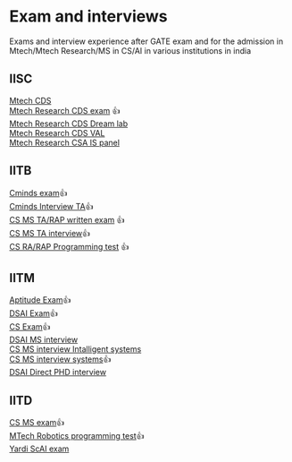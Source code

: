 Exam and interviews
=
Exams and interview experience after GATE exam and for the admission in Mtech/Mtech Research/MS in CS/AI in various institutions in india

IISC
-

[Mtech CDS](./IISC/Mtech%20CDS.md) \
[Mtech Research CDS exam](./IISC/MTech%20Research%20CDS%20exam.md) 👍\
[Mtech Research CDS Dream lab](./IISC/MTech%20Research%20CDS%20dream%20lab.md) \
[Mtech Research CDS VAL](./IISC/MTech%20Research%20VAL.md) \
[Mtech Research CSA IS panel](./IISC/MTech%20Research%20CSA.md)

IITB
-
[Cminds exam](./IITB/Cminds_exam.md)👍 \
[Cminds Interview TA](./IITB/Cminds%20interview.md)👍  \
[CS MS TA/RAP written exam](./IITB/CS_TA_exam.md) 👍 \
[CS MS TA interview](./IITB/CS%20TA%20interview.md)👍 \
[CS RA/RAP Programming test](./IITB/CS_RA_programming%20test.md) 👍

IITM
-

[Aptitude Exam](./IITM/Aptitude.md)👍 \
[DSAI Exam](./IITM/DSAI%20exam.md)👍  \
[CS Exam](./IITM/CS%20exam.md)👍 \
[DSAI MS interview](./IITM/dsai_ms_interview.md) \
[CS MS interview Intalligent systems](./IITM/CS_panel_C.md) \
[CS MS interview systems](./IITM/CS_MS_panelB.md)👍 \
[DSAI Direct PHD interview](./IITM/DSAI_direct_PHD_interview.md) 

IITD
-
[CS MS exam](./IITD/MS%20CS%20exam.md)👍 \
[MTech Robotics programming test](./IITD/Robotics_programming_test.md)👍 \
[Yardi ScAI exam](./IITD/minds.md) 


